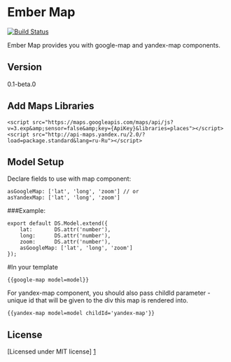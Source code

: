 Ember Map
=========

[![Build Status](https://travis-ci.org/ember-admin/ember-cli-map.svg?branch=master)](https://travis-ci.org/ember-admin/ember-cli-map)

Ember Map provides you with google-map and yandex-map components.

Version
----

0.1-beta.0

Add Maps Libraries
--------------

```
<script src="https://maps.googleapis.com/maps/api/js?v=3.exp&amp;sensor=false&amp;key={ApiKey}&libraries=places"></script>
<script src="http://api-maps.yandex.ru/2.0/?load=package.standard&lang=ru-Ru"></script>
```

Model Setup
--------------
Declare fields to use with map component:

```
asGoogleMap: ['lat', 'long', 'zoom'] // or
asYandexMap: ['lat', 'long', 'zoom']
```

###Example:

```
export default DS.Model.extend({
    lat:       DS.attr('number'),
    long:      DS.attr('number'),
    zoom:      DS.attr('number'),
    asGoogleMap: ['lat', 'long', 'zoom']
});

```

#In your template

```
{{google-map model=model}}

```

For yandex-map component, you should also pass childId parameter - unique id that will be given to the div this map is rendered into.


```
{{yandex-map model=model childId='yandex-map'}}

```

License
----

[Licensed under MIT license] [1]

[1]:http://opensource.org/licenses/mit-license.php
